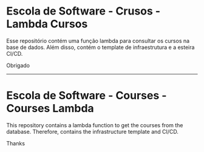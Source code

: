 # Escola de Software - Crusos - Lambda Cursos

Esse repositório contém uma função lambda para consultar os cursos na base de dados. Além disso, contém o template de infraestrutura e a esteira CI/CD.

Obrigado

<hr/>

# Escola de Software - Courses - Courses Lambda

This repository contains a lambda function to get the courses from the database. Therefore, contains the infrastructure template  and CI/CD.

Thanks